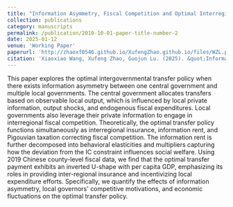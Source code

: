 ```yaml
---
title: "Information Asymmetry, Fiscal Competition and Optimal Interregional Transfer"
collection: publications
category: manuscripts
permalink: /publication/2010-10-01-paper-title-number-2
date: 2025-01-12
venue: 'Working Paper'
paperurl: 'http://zhaoxf0546.github.io/XufengZhao.github.io/files/WZL.pdf'
citation: 'Xiaoxiao Wang, Xufeng Zhao, Guojun Lu. (2025). &quot;Information Asymmetry, Fiscal Competition and Optimal Interregional Transfer.&quot; <i>SSRN working paper 5094290.'
---
```


This paper explores the optimal intergovernmental transfer policy when there exists information asymmetry between one central government and multiple local governments. The central government allocates transfers based on observable local output, which is influenced by local private information, output shocks, and endogenous fiscal expenditures. Local governments also leverage  their private information to engage in interregional fiscal competition. Theoretically, the optimal transfer policy functions simultaneously as interregional insurance, information rent, and Pigouvian taxation correcting fiscal competition. The information rent is further decomposed into behavioral elasticities and multipliers capturing how the deviation from the IC constraint influences social welfare. Using 2019 Chinese county-level fiscal data, we find that the optimal transfer payment exhibits an inverted U-shape with per capita GDP, emphasizing its roles in providing inter-regional insurance and incentivizing local expenditure  efforts. Specifically, we quantify the effects of information asymmetry, local governors' competitive motivations, and economic fluctuations on the optimal transfer policy.
